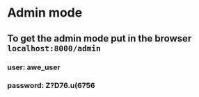 # Admin mode
## To get the admin mode put in the browser `localhost:8000/admin`
### user: awe_user
### password: Z?D76.u(6756
